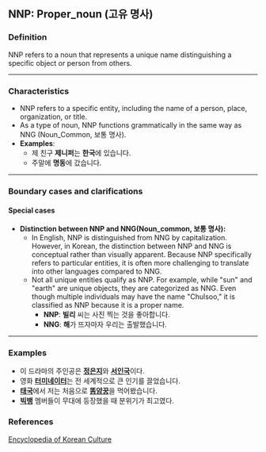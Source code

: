 ## NNP: Proper_noun (고유 명사)

### Definition
NNP refers to a noun that represents a unique name distinguishing a specific object or person from others.

---

### Characteristics
- NNP refers to a specific entity, including the name of a person, place, organization, or title.
- As a type of noun, NNP functions grammatically in the same way as NNG (Noun_Common, 보통 명사).
- **Examples**:
    - 제 친구 **제니퍼**는 **한국**에 있습니다.
    - 주말에 **명동**에 갔습니다.

---

### Boundary cases and clarifications

#### Special cases
- **Distinction between NNP and NNG(Noun_common, 보통 명사):**
    - In English, NNP is distinguished from NNG by capitalization. However, in Korean, the distinction between NNP and NNG is conceptual rather than visually apparent. Because NNP specifically refers to particular entities, it is often more challenging to translate into other languages compared to NNG.
    - Not all unique entities qualify as NNP. For example, while "sun" and "earth" are unique objects, they are categorized as NNG. Even though multiple individuals may have the name "Chulsoo," it is classified as NNP because it is a proper name.
        - **NNP**: **빌리** 씨는 사진 찍는 것을 좋아합니다.
        - **NNG**: **해**가 뜨자마자 우리는 출발했습니다.
    
---

### Examples
- 이 드라마의 주인공은 <ins>**정은지**</ins>와 <ins>**서인국**</ins>이다.
- 영화 <ins>**터미네이터**</ins>는 전 세계적으로 큰 인기를 끌었습니다.
- <ins>**태국**</ins>에서 저는 처음으로 <ins>**똠얌꿍**</ins>을 먹어봤습니다.
- <ins>**빅뱅**</ins> 멤버들이 무대에 등장했을 때 분위기가 최고였다.

### References
[Encyclopedia of Korean Culture](https://encykorea.aks.ac.kr/Article/E0003875#)
